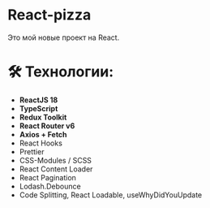 # React-pizza

Это мой новые проект на React.

# 🛠 Технологии:

- **ReactJS 18**
- **TypeScript**
- **Redux Toolkit**
- **React Router v6**
- **Axios + Fetch**
- React Hooks
- Prettier
- CSS-Modules / SCSS
- React Content Loader
- React Pagination
- Lodash.Debounce
- Code Splitting, React Loadable, useWhyDidYouUpdate
